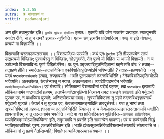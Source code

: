 ```yaml
---
index:  5.2.55
sutra:  त्रेः संप्रसारणं च
vritti:  padamanjari
---
```


अण इति तत्रानुवर्तत इति। `ढ्रलोपे पूर्वस्य दीर्घोऽणः` इत्यतः। एवमपि यदि परेण णकारेण प्रत्याहारः स्यात्पुनरपि स्यादेव दीर्गः, स तु न तथा? इत्याह--पूर्वेणोति। एतच्च `लण्` इत्यत्रैव प्रतिपादितम्।
`त्रेस्तृ च` इति नोक्तम्, प्रत्ययो मा विज्ञायीति ।।

विंशत्यादिभ्यस्तमडन्यतरस्याम् ।। विंशत्यादिभ्यः परस्येति। कथं पुनः `द्वेस्तीयः` इति तीयप्रत्ययेन सत्यं डट्प्रत्ययो विच्छिन्नः; पूरणार्थस्तु न विच्छिन्नः, सोऽनुवर्त्तेते, तेन पूरणे यो विहितः स आगमी विज्ञायते। न च डटोऽन्यो विंशत्यादिभ्यः पूरणे विहितोऽस्ति।
कः पुनः पङ्क्त्यादिसूत्रनिर्द्दिष्टानां ग्रहणे सति दोषः ? तत्राह--तद्ग्रहणे हीति। स्यादेतत्--तदन्तविधिना एकविंशतिप्रभृतिभ्योऽपि भविष्यतीति ? तत्राह--ग्रहणवतेति। ननु यदयं `षष्ट्यादेश्चासंख्यादेः` इत्याह, तज्ज्ञापयति--भवति पूरणप्रकरणे तदन्तविधिरिति। तेनैकविंशतिप्रभृतिभ्योऽपि भविष्यति। अत्स्तवेतत्, केवलेभ्यस्तु न स्यात्, अतदन्तत्वात्। व्यपदेशिवद्भावेन भविष्यति, `व्यपदेशिवद्भावोऽप्रातिपदिकेन`। एवं चेत्यादि। लौकिकानां विंशत्यादीनां यदीदं ग्रहणम्, तदा `षष्ट्यादेश्च` इत्यत्रापि लौकिकानामेव षष्ट्यादीनां ग्रहणम्, ततश्चैकषष्टिप्रभृतिभ्यो नित्यस्य तमटः प्रसङ्गे `असंख्यादेः` इति पर्युदासो युज्यत एव, न कथञ्चिन्न युज्यते; अनिष्टलेशस्याभावात्। सूत्रसन्निविष्टानां तु ग्रहणे तदन्तविधइज्ञापनार्थं पर्युदासो युज्यते। केवलं न तु युज्यत एव, केवलानामप्रसङ्गादिति तावद्वृत्तेरर्थः। यथा तु भाष्यं तथा सूत्रसंनिविष्टानां ग्रहणम्, ज्ञापनाच्च तदन्तविधिरिति स्थितम्। न च केवलानामप्रसङ्गस्तदन्तानामपि भवतीति ज्ञापनशरीरम्, न तु तदन्तानामेव भवतीति। यदि वा यत्र प्रातिपदिकस्य श्रुतिरस्ति--`ग्रहणवता प्रातिपदिकेन`, व्यपदेशिवद्भावोऽप्रातिपदिकेन` इति, तदुभयमपि न प्रवर्त्तते इति सामान्येन ज्ञापनम्। एवं च कृत्वेदमपि सिद्धं भवतिएकान्नविंशतेः पूरणः एकान्नविंशतितम इति। भवति ह्येतत्सूत्रसन्निविष्टविंशत्यन्तं संख्यादि संख्यावाचि च। लौकिकानां तु ग्रहणे नैतत्सिध्यति; विंशतेः प्राग्भावित्वादस्यास्संख्यायाः ।।

